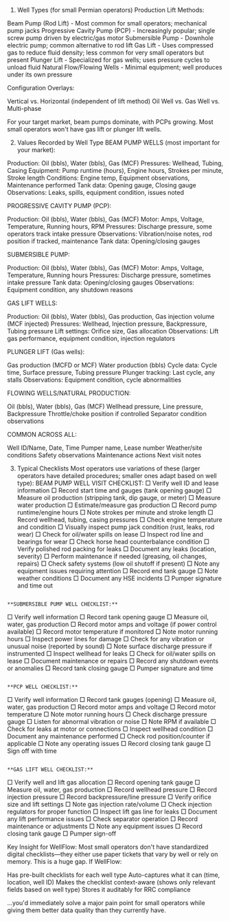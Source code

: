1) Well Types (for small Permian operators)
Production Lift Methods:

Beam Pump (Rod Lift) - Most common for small operators; mechanical pump jacks
Progressive Cavity Pump (PCP) - Increasingly popular; single screw pump driven by electric/gas motor
Submersible Pump - Downhole electric pump; common alternative to rod lift
Gas Lift - Uses compressed gas to reduce fluid density; less common for very small operators but present
Plunger Lift - Specialized for gas wells; uses pressure cycles to unload fluid
Natural Flow/Flowing Wells - Minimal equipment; well produces under its own pressure

Configuration Overlays:

Vertical vs. Horizontal (independent of lift method)
Oil Well vs. Gas Well vs. Multi-phase

For your target market, beam pumps dominate, with PCPs growing. Most small operators won't have gas lift or plunger lift wells.

2) Values Recorded by Well Type
BEAM PUMP WELLS (most important for your market):

Production: Oil (bbls), Water (bbls), Gas (MCF)
Pressures: Wellhead, Tubing, Casing
Equipment: Pump runtime (hours), Engine hours, Strokes per minute, Stroke length
Conditions: Engine temp, Equipment observations, Maintenance performed
Tank data: Opening gauge, Closing gauge
Observations: Leaks, spills, equipment condition, issues noted

PROGRESSIVE CAVITY PUMP (PCP):

Production: Oil (bbls), Water (bbls), Gas (MCF)
Motor: Amps, Voltage, Temperature, Running hours, RPM
Pressures: Discharge pressure, some operators track intake pressure
Observations: Vibration/noise notes, rod position if tracked, maintenance
Tank data: Opening/closing gauges

SUBMERSIBLE PUMP:

Production: Oil (bbls), Water (bbls), Gas (MCF)
Motor: Amps, Voltage, Temperature, Running hours
Pressures: Discharge pressure, sometimes intake pressure
Tank data: Opening/closing gauges
Observations: Equipment condition, any shutdown reasons

GAS LIFT WELLS:

Production: Oil (bbls), Water (bbls), Gas production, Gas injection volume (MCF injected)
Pressures: Wellhead, Injection pressure, Backpressure, Tubing pressure
Lift settings: Orifice size, Gas allocation
Observations: Lift gas performance, equipment condition, injection regulators

PLUNGER LIFT (Gas wells):

Gas production (MCFD or MCF)
Water production (bbls)
Cycle data: Cycle time, Surface pressure, Tubing pressure
Plunger tracking: Last cycle, any stalls
Observations: Equipment condition, cycle abnormalities

FLOWING WELLS/NATURAL PRODUCTION:

Oil (bbls), Water (bbls), Gas (MCF)
Wellhead pressure, Line pressure, Backpressure
Throttle/choke position if controlled
Separator condition observations

COMMON ACROSS ALL:

Well ID/Name, Date, Time
Pumper name, Lease number
Weather/site conditions
Safety observations
Maintenance actions
Next visit notes

3) Typical Checklists
Most operators use variations of these (larger operators have detailed procedures; smaller ones adapt based on well type):
BEAM PUMP WELL VISIT CHECKLIST:
□ Verify well ID and lease information
□ Record start time and gauges (tank opening gauge)
□ Measure oil production (stripping tank, dip gauge, or meter)
□ Measure water production
□ Estimate/measure gas production
□ Record pump runtime/engine hours
□ Note strokes per minute and stroke length
□ Record wellhead, tubing, casing pressures
□ Check engine temperature and condition
□ Visually inspect pump jack condition (rust, leaks, rod wear)
□ Check for oil/water spills on lease
□ Inspect rod line and bearings for wear
□ Check horse head counterbalance condition
□ Verify polished rod packing for leaks
□ Document any leaks (location, severity)
□ Perform maintenance if needed (greasing, oil changes, repairs)
□ Check safety systems (low oil shutoff if present)
□ Note any equipment issues requiring attention
□ Record end tank gauge
□ Note weather conditions
□ Document any HSE incidents
□ Pumper signature and time out

```

**SUBMERSIBLE PUMP WELL CHECKLIST:**
```

□ Verify well information
□ Record tank opening gauge
□ Measure oil, water, gas production
□ Record motor amps and voltage (if power control available)
□ Record motor temperature if monitored
□ Note motor running hours
□ Inspect power lines for damage
□ Check for any vibration or unusual noise (reported by sound)
□ Note surface discharge pressure if instrumented
□ Inspect wellhead for leaks
□ Check for oil/water spills on lease
□ Document maintenance or repairs
□ Record any shutdown events or anomalies
□ Record tank closing gauge
□ Pumper signature and time

```

**PCP WELL CHECKLIST:**
```

□ Verify well information
□ Record tank gauges (opening)
□ Measure oil, water, gas production
□ Record motor amps and voltage
□ Record motor temperature
□ Note motor running hours
□ Check discharge pressure gauge
□ Listen for abnormal vibration or noise
□ Note RPM if available
□ Check for leaks at motor or connections
□ Inspect wellhead condition
□ Document any maintenance performed
□ Check rod position/counter if applicable
□ Note any operating issues
□ Record closing tank gauge
□ Sign off with time

```

**GAS LIFT WELL CHECKLIST:**
```

□ Verify well and lift gas allocation
□ Record opening tank gauge
□ Measure oil, water, gas production
□ Record wellhead pressure
□ Record injection pressure
□ Record backpressure/line pressure
□ Verify orifice size and lift settings
□ Note gas injection rate/volume
□ Check injection regulators for proper function
□ Inspect lift gas line for leaks
□ Document any lift performance issues
□ Check separator operation
□ Record maintenance or adjustments
□ Note any equipment issues
□ Record closing tank gauge
□ Pumper sign-off

Key Insight for WellFlow:
Most small operators don't have standardized digital checklists—they either use paper tickets that vary by well or rely on memory. This is a huge gap. If WellFlow:

Has pre-built checklists for each well type
Auto-captures what it can (time, location, well ID)
Makes the checklist context-aware (shows only relevant fields based on well type)
Stores it auditably for RRC compliance

...you'd immediately solve a major pain point for small operators while giving them better data quality than they currently have.
